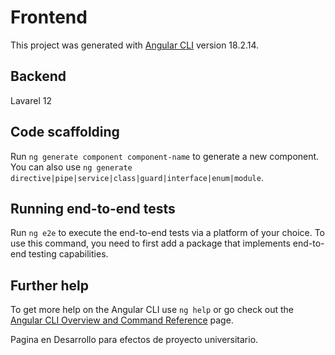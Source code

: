 # Frontend

This project was generated with [Angular CLI](https://github.com/angular/angular-cli) version 18.2.14.

## Backend

Lavarel 12

## Code scaffolding

Run `ng generate component component-name` to generate a new component. You can also use `ng generate directive|pipe|service|class|guard|interface|enum|module`.


## Running end-to-end tests

Run `ng e2e` to execute the end-to-end tests via a platform of your choice. To use this command, you need to first add a package that implements end-to-end testing capabilities.

## Further help

To get more help on the Angular CLI use `ng help` or go check out the [Angular CLI Overview and Command Reference](https://angular.dev/tools/cli) page.

Pagina en Desarrollo para efectos de proyecto universitario.
